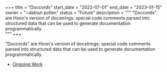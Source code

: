 +++
title = "Doccords"
start_date = "2022-07-01"
end_date = "2023-01-15"
owner = "~datnut-pollen"
status = "Future"
description = """
"Doccords" are Hoon's version of docstrings: special code comments parsed into structured data that can be used to generate documentation programmatically.  
"""
+++

"Doccords" are Hoon's version of docstrings: special code comments parsed into structured data that can be used to generate documentation programmatically.  

- [Ongoing Work](https://github.com/urbit/urbit/pull/5873)
